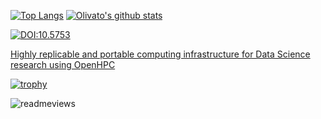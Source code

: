 [![Top Langs](https://github-readme-stats.vercel.app/api/top-langs/?username=olivatooo&langs_count=10&layout=compact)](https://github.com/olivatooo/github-readme-stats)
[![Olivato's github stats](https://github-readme-stats.vercel.app/api?username=olivatooo)](https://github.com/olivatooo/github-readme-stats)

[![DOI:10.5753](https://zenodo.org/badge/DOI/10.5753/kdmile.2020.11952.svg)](https://doi.org/10.5753/kdmile.2020.11952 )

[Highly replicable and portable computing infrastructure for Data Science research using OpenHPC](https://repositorio.ufscar.br/bitstream/handle/ufscar/14449/TCC_Olivato.pdf?sequence=1&isAllowed=y)

[![trophy](https://github-profile-trophy.vercel.app/?username=olivatooo&theme=gruvbox)](https://github.com/olivatooo/github-profile-trophy)

<img src='https://count.getloli.com/get/@olivatooo?theme=moebooru' alt='readmeviews'>
